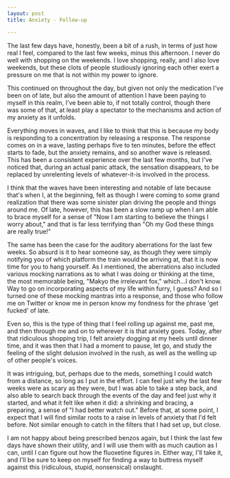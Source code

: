 ```yaml
---
layout: post
title: Anxiety - Follow-up

---
```


The last few days have, honestly, been a bit of a rush, in terms of just how
real I feel, compared to the last few weeks, minus this afternoon.  I never do
well with shopping on the weekends.  I love shopping, really, and I also love
weekends, but these clots of people studiously ignoring each other exert a
pressure on me that is not within my power to ignore.

This continued on throughout the day, but given not only the medication I've
been on of late, but also the amount of attention I have been paying to myself
in this realm, I've been able to, if not totally control, though there was some
of that, at least play a spectator to the mechanisms and action of my anxiety as
it unfolds.

Everything moves in waves, and I like to think that this is because my body is
responding to a concentration by releasing a response.  The response comes on in
a wave, lasting perhaps five to ten minutes, before the effect starts to fade,
but the anxiety remains, and so another wave is released.  This has been a
consistent experience over the last few months, but I've noticed that, during an
actual panic attack, the sensation disappears, to be replaced by unrelenting
levels of whatever-it-is involved in the process.

I think that the waves have been interesting and notable of late because that's
when I, at the beginning, felt as though I were coming to some grand realization
that there was some sinister plan driving the people and things around me.  Of
late, however, this has been a slow ramp up when I am able to brace myself for a
sense of "Now I am starting to believe the things I worry about," and that is
far less terrifying than "Oh my God these things are really true!"

The same has been the case for the auditory aberrations for the last few weeks.
So absurd is it to hear someone say, as though they were simply notifying you of
which platform the train would be arriving at, that it is now time for you to
hang yourself.  As I mentioned, the aberrations also included various mocking
narrations as to what I was doing or thinking at the time, the most memorable
being, "Makyo the irrelevant fox," which...I don't know.  Way to go on
incorporating aspects of my life within furry, I guess?  And so I turned one of
these mocking mantras into a response, and those who follow me on Twitter or
know me in person know my fondness for the phrase 'get fucked' of late.

Even so, this is the type of thing that I feel rolling up against me, past me,
and then through me and on to wherever it is that anxiety goes.  Today, after
that ridiculous shopping trip, I felt anxiety dogging at my heels until dinner
time, and it was then that I had a moment to pause, let go, and study the
feeling of the slight delusion involved in the rush, as well as the welling up
of other people's voices.

It was intriguing, but, perhaps due to the meds, something I could watch from a
distance, so long as I put in the effort.  I can feel just why the last few
weeks were as scary as they were, but I was able to take a step back, and also
able to search back through the events of the day and feel just why it started,
and what it felt like when it did: a shrinking and bracing, a preparing, a sense
of "I had better watch out."  Before that, at some point, I expect that I will
find similar roots to a raise in levels of anxiety that I'd felt before.  Not
similar enough to catch in the filters that I had set up, but close.

I am not happy about being prescribed benzos again, but I think the last few
days have shown their utility, and I will use them with as much caution as I
can, until I can figure out how the fluoxetine figures in.  Either way, I'll
take it, and I'll be sure to keep on myself for finding a way to buttress myself
against this (ridiculous, stupid, nonsensical) onslaught.
